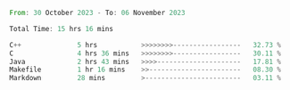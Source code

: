 <!--<div align=center><img src="https://leetcard.jacoblin.cool/CalvinWan0101"></div>-->

<!--START_SECTION:waka-->

```rust
From: 30 October 2023 - To: 06 November 2023

Total Time: 15 hrs 16 mins

C++              5 hrs           >>>>>>>>-----------------   32.73 %
C                4 hrs 36 mins   >>>>>>>>-----------------   30.11 %
Java             2 hrs 43 mins   >>>>---------------------   17.81 %
Makefile         1 hr 16 mins    >>-----------------------   08.30 %
Markdown         28 mins         >------------------------   03.11 %
```

<!--END_SECTION:waka-->

